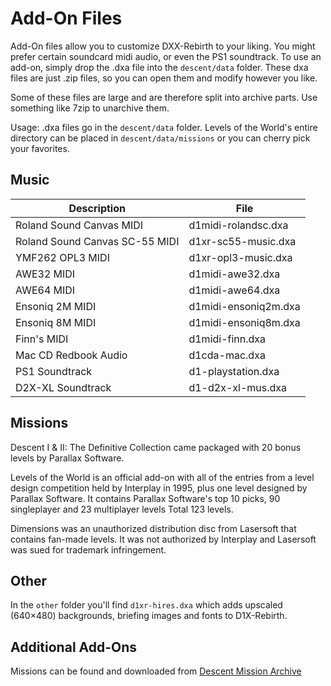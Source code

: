 # Add-On Files
Add-On files allow you to customize DXX-Rebirth to your liking. You might prefer certain soundcard midi audio, or even the PS1 soundtrack.
To use an add-on, simply drop the .dxa file into the `descent/data` folder. These dxa files are just .zip files, so you can open them and modify however you like.

Some of these files are large and are therefore split into archive parts. Use something like 7zip to unarchive them.

Usage: .dxa files go in the `descent/data` folder. Levels of the World's entire directory can be placed in `descent/data/missions` or you can cherry pick your favorites.

## Music
| Description | File |  
|--|--| 
|Roland Sound Canvas MIDI|d1midi-rolandsc.dxa| 
|Roland Sound Canvas SC-55 MIDI|d1xr-sc55-music.dxa|  
|YMF262 OPL3 MIDI|d1xr-opl3-music.dxa|  
|AWE32 MIDI|d1midi-awe32.dxa|  
|AWE64 MIDI|d1midi-awe64.dxa|  
|Ensoniq 2M MIDI|d1midi-ensoniq2m.dxa|  
|Ensoniq 8M MIDI|d1midi-ensoniq8m.dxa|   
|Finn's MIDI|d1midi-finn.dxa|  
|Mac CD Redbook Audio|d1cda-mac.dxa|  
|PS1 Soundtrack|d1-playstation.dxa|
|D2X-XL Soundtrack|d1-d2x-xl-mus.dxa|

## Missions
Descent I & II: The Definitive Collection came packaged with 20 bonus levels by Parallax Software.

Levels of the World is an official add-on with all of the entries from a level design competition held by Interplay in 1995, plus one level designed by Parallax Software. It contains Parallax Software's top 10 picks, 90 singleplayer and 23 multiplayer levels Total 123 levels.  

Dimensions was an unauthorized distribution disc from Lasersoft that contains fan-made levels. It was not authorized by Interplay and Lasersoft was sued for trademark infringement.  

## Other
In the `other` folder you'll find `d1xr-hires.dxa` which adds upscaled (640×480) backgrounds, briefing images and fonts to D1X-Rebirth. 

## Additional Add-Ons
Missions can be found and downloaded from [Descent Mission Archive](https://sectorgame.com/dxma/)
